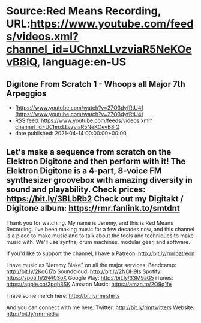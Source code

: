 # Source:Red Means Recording, URL:https://www.youtube.com/feeds/videos.xml?channel_id=UChnxLLvzviaR5NeKOevB8iQ, language:en-US

## Digitone From Scratch 1 - Whoops all Major 7th Arpeggios
 - [https://www.youtube.com/watch?v=27O3dyfRtU4](https://www.youtube.com/watch?v=27O3dyfRtU4)
 - RSS feed: https://www.youtube.com/feeds/videos.xml?channel_id=UChnxLLvzviaR5NeKOevB8iQ
 - date published: 2021-04-14 00:00:00+00:00

Let's make a sequence from scratch on the Elektron Digitone and then perform with it!
The Elektron Digitone is a 4-part, 8-voice FM synthesizer groovebox with amazing diversity in sound and playability. 
Check prices: https://bit.ly/3BLbRb2
Check out my Digitakt / Digitone album: https://rmr.fanlink.to/smtdnt
------------------------------------
Thank you for watching. My name is Jeremy, and this is Red Means Recording. I've been making music for a few decades now, and this channel is a place to make music and to talk about the tools and techniques to make music with. We'll use synths, drum machines, modular gear, and software. 

If you'd like to support the channel, I have a Patreon:  http://bit.ly/rmrpatreon

I have music as "Jeremy Blake" on all the major services: 
Bandcamp: http://bit.ly/2Kq617o
Soundcloud: http://bit.ly/2NOH9Is
Spotify: https://spoti.fi/2N40SoX
Google Play: http://bit.ly/33M9aG5
iTunes: https://apple.co/2pqh3SK
Amazon Music: https://amzn.to/2O9q1fe

I have some merch here: http://bit.ly/rmrshirts

And you can connect with me here: 
Twitter: http://bit.ly/rmrtwitters
Website: http://bit.ly/rmrmedia

